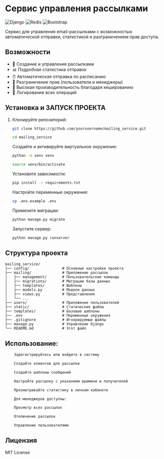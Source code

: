 # Сервис управления рассылками

![Django](https://img.shields.io/badge/Django-092E20?style=for-the-badge&logo=django&logoColor=white)
![Redis](https://img.shields.io/badge/Redis-DC382D?style=for-the-badge&logo=redis&logoColor=white)
![Bootstrap](https://img.shields.io/badge/Bootstrap-563D7C?style=for-the-badge&logo=bootstrap&logoColor=white)

Сервис для управления email-рассылками с возможностью автоматической отправки, статистикой и разграничением прав доступа.

## Возможности

- 📧 Создание и управление рассылками
- 📊 Подробная статистика отправок
- ⏰ Автоматическая отправка по расписанию
- 🔐 Разграничение прав (пользователи и менеджеры)
- 🚀 Высокая производительность благодаря кешированию
- 📝 Логирование всех операций

## Установка и ЗАПУСК ПРОЕКТА

1. Клонируйте репозиторий:
   ```bash
   git clone https://github.com/yourusername/mailing_service.git
   ```
   ```bash
   cd mailing_service
   ```
    Создайте и активируйте виртуальное окружение:

    ```bash
    python -m venv venv
    ```
    ```bash
    source venv/bin/activate
    ```
    Установите зависимости:
    ```bash
    pip install -r requirements.txt
    ```
    Настройте переменные окружения:
    ```bash
    cp .env.example .env
    ```
    Примените миграции:   
    ```bash
    python manage.py migrate
    ```
    Запустите сервер:   
    ```bash
    python manage.py runserver
    ```


## Структура проекта
```
mailing_service/
├── config/               # Основные настройки проекта
├── mailing/              # Приложение рассылок
│   ├── management/       # Пользовательские команды
│   ├── migrations/       # Миграции базы данных
│   ├── templates/        # Шаблоны
│   ├── models.py         # Модели данных
│   ├── views.py          # Представления
│   └── ...
├── users/                # Приложение пользователей
├── static/               # Статические файлы
├── templates/            # Базовые шаблоны
├── .env                  # Переменные окружения
├── .gitignore            # Игнорируемые файлы
├── manage.py             # Управление Django
└── README.md             # Этот файл
```
## Использование:
```bash
    Зарегистрируйтесь или войдите в систему

    Создайте клиентов для рассылки

    Создайте шаблоны сообщений

    Настройте рассылку с указанием времени и получателей

    Просматривайте статистику в личном кабинете

    Для менеджеров доступны:

    Просмотр всех рассылок

    Отключение рассылок

    Управление пользователями
```

## Лицензия
MIT License
